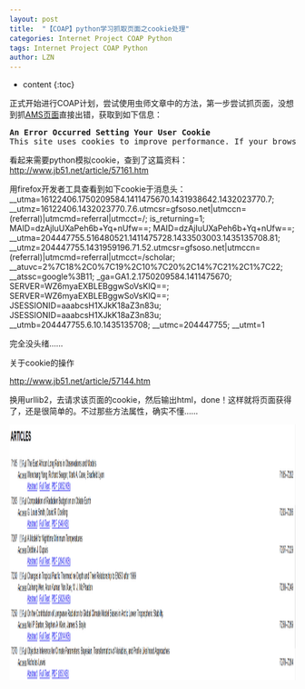```yaml
---
layout: post
title:  "【COAP】python学习抓取页面之cookie处理" 
categories: Internet Project COAP Python
tags: Internet Project COAP Python
author: LZN
---
```


* content
{:toc}

正式开始进行COAP计划，尝试使用虫师文章中的方法，第一步尝试抓页面，没想到抓<a href="http://journals.ametsoc.org/toc/clim/27/1">AMS页面</a>直接出错，获取到如下信息：
<pre><strong>An Error Occurred Setting Your User Cookie</strong>
This site uses cookies to improve performance. If your browser does not accept cookies, you cannot view this site.</pre>
看起来需要python模拟cookie，查到了这篇资料：
http://www.jb51.net/article/57161.htm

用firefox开发者工具查看到如下cookie于消息头：
__utma=16122406.1750209584.1411475670.1431938642.1432023770.7; __utmz=16122406.1432023770.7.6.utmcsr=gfsoso.net|utmccn=(referral)|utmcmd=referral|utmcct=/; is_returning=1; MAID=dzAjIuUXaPeh6b+Yq+nUfw==; MAID=dzAjIuUXaPeh6b+Yq+nUfw==; __utma=204447755.516480521.1411475728.1433503003.1435135708.81; __utmz=204447755.1431959196.71.52.utmcsr=gfsoso.net|utmccn=(referral)|utmcmd=referral|utmcct=/scholar; __atuvc=2%7C18%2C0%7C19%2C10%7C20%2C14%7C21%2C1%7C22; __atssc=google%3B11; _ga=GA1.2.1750209584.1411475670; SERVER=WZ6myaEXBLEBggwSoVsKlQ==; SERVER=WZ6myaEXBLEBggwSoVsKlQ==; JSESSIONID=aaabcsH1XJkK18aZ3n83u; JSESSIONID=aaabcsH1XJkK18aZ3n83u; __utmb=204447755.6.10.1435135708; __utmc=204447755; __utmt=1

完全没头绪……

关于cookie的操作

http://www.jb51.net/article/57144.htm

换用urllib2，去请求该页面的cookie，然后输出html，done！这样就将页面获得了，还是很简单的。不过那些方法属性，确实不懂……

<a href="../uploads/2015/06/QQ截图20150624220531.png"><img class="alignnone size-full wp-image-567" src="../uploads/2015/06/QQ截图20150624220531.png" alt="QQ截图20150624220531" width="1688" height="450" /></a>